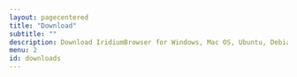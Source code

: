 ```yaml
---
layout: pagecentered
title: "Download"
subtitle: ""
description: Download IridiumBrowser for Windows, Mac OS, Ubuntu, Debian, Mint or OpenSUSE
menu: 2
id: downloads
---
```


<script type="text/javascript">
	var parser = new UAParser();
	var result = parser.getResult();
	var os_name = result.os.name;
		if (os_name == "Windows") { window.location="windows.html"; }
		else if (os_name == "Mac OS") { window.location="mac_os.html"; } 
		else if (os_name == "Ubuntu") { window.location="linux.html"; }
		else if (os_name == "Debian") { window.location="linux.html"; }
		else if (os_name == "Linux") { window.location="linux.html"; }
		else if (os_name == "SUSE") { window.location="linux.html#suse"; }
		else if (os_name == "CentOS") { window.location="linux.html"; }
		else if (os_name == "Fedora") { window.location="linux.html"; }
		else if (os_name == "DragonFly") { window.location="linux.html"; }
		else if (os_name == "Gentoo") { window.location="linux.html"; }
		else if (os_name == "Mint") { window.location="linux.html"; }
		else if (os_name == "RedHat") { window.location="linux.html"; }
		else if (os_name == "Slackware") { window.location="linux.html"; }
		else if (os_name == "VectorLinux") { window.location="linux.html"; }
		else { window.location="sorry.html"; }
</script>
